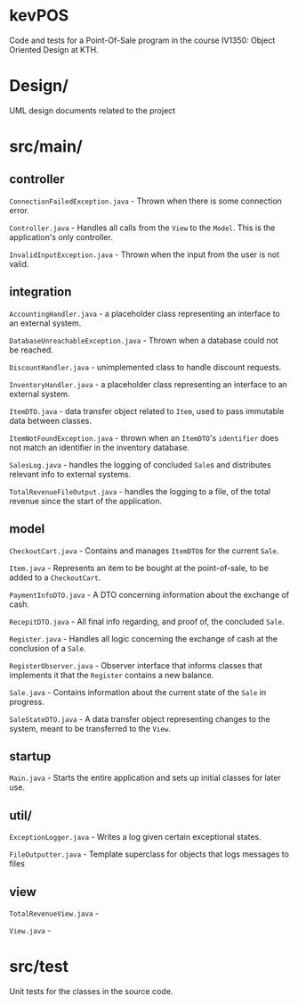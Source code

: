 
# kevPOS
Code and tests for a Point-Of-Sale program in the course IV1350: Object Oriented Design at KTH.

# Design/
UML design documents related to the project

# src/main/

## controller

`ConnectionFailedException.java` - Thrown when there is some connection error.

`Controller.java` - Handles all calls from the `View` to the `Model`. This is the application's only controller.

`InvalidInputException.java` - Thrown when the input from the user is not valid.

## integration

`AccountingHandler.java` - a placeholder class representing an interface to an external system.

`DatabaseUnreachableException.java` - Thrown when a database could not be reached.

`DiscountHandler.java` - unimplemented class to handle discount requests.

`InventoryHandler.java` - a placeholder class representing an interface to an external system.

`ItemDTO.java` - data transfer object related to `Item`, used to pass immutable data between classes.

`ItemNotFoundException.java` - thrown when an `ItemDTO`'s `identifier` does not match an identifier in the inventory database.

`SalesLog.java` - handles the logging of concluded `Sale`s and distributes relevant info to external systems.

`TotalRevenueFileOutput.java` - handles the logging to a file, of the total revenue since the start of the application.

## model

`CheckoutCart.java` - Contains and manages `ItemDTO`s for the current `Sale`.

`Item.java` - Represents an item to be bought at the point-of-sale, to be added to a `CheckoutCart`.

`PaymentInfoDTO.java` - A DTO concerning information about the exchange of cash.

`RecepitDTO.java` - All final info regarding, and proof of, the concluded `Sale`.

`Register.java` - Handles all logic concerning the exchange of cash at the conclusion of a `Sale`.

`RegisterObserver.java` - Observer interface that informs classes that implements it that the `Register` contains a new balance.

`Sale.java` - Contains information about the current state of the `Sale` in progress.

`SaleStateDTO.java` - A data transfer object representing changes to the system, meant to be transferred to the `View`.

## startup

`Main.java` - Starts the entire application and sets up initial classes for later use.

## util/

`ExceptionLogger.java` - Writes a log given certain exceptional states. 

`FileOutputter.java` - Template superclass for objects that logs messages to files

## view

`TotalRevenueView.java` - 

`View.java` - 

# src/test

Unit tests for the classes in the source code.